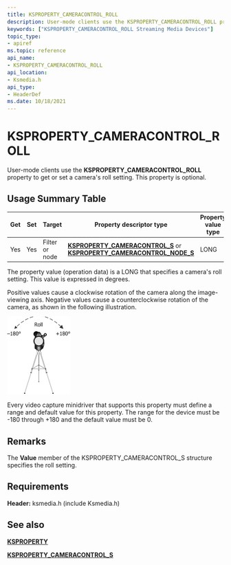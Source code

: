```yaml
---
title: KSPROPERTY_CAMERACONTROL_ROLL
description: User-mode clients use the KSPROPERTY_CAMERACONTROL_ROLL property to get or set a camera's roll setting. This property is optional.
keywords: ["KSPROPERTY_CAMERACONTROL_ROLL Streaming Media Devices"]
topic_type:
- apiref
ms.topic: reference
api_name:
- KSPROPERTY_CAMERACONTROL_ROLL
api_location:
- Ksmedia.h
api_type:
- HeaderDef
ms.date: 10/18/2021
---
```


# KSPROPERTY_CAMERACONTROL_ROLL

User-mode clients use the **KSPROPERTY_CAMERACONTROL_ROLL** property to get or set a camera's roll setting. This property is optional.

## Usage Summary Table

| Get | Set | Target | Property descriptor type | Property value type |
|--|--|--|--|--|
| Yes | Yes | Filter or node | [**KSPROPERTY_CAMERACONTROL_S**](/windows-hardware/drivers/ddi/ksmedia/ns-ksmedia-ksproperty_cameracontrol_s) or [**KSPROPERTY_CAMERACONTROL_NODE_S**](/windows-hardware/drivers/ddi/ksmedia/ns-ksmedia-ksproperty_cameracontrol_node_s) | LONG |

The property value (operation data) is a LONG that specifies a camera's roll setting. This value is expressed in degrees.

Positive values cause a clockwise rotation of the camera along the image-viewing axis. Negative values cause a counterclockwise rotation of the camera, as shown in the following illustration.

![illustration showing camera roll values.](images/cam-roll-1.png)

Every video capture minidriver that supports this property must define a range and default value for this property. The range for the device must be -180 through +180 and the default value must be 0.

## Remarks

The **Value** member of the KSPROPERTY_CAMERACONTROL_S structure specifies the roll setting.

## Requirements

**Header:** ksmedia.h (include Ksmedia.h)

## See also

[**KSPROPERTY**](ksproperty-structure.md)

[**KSPROPERTY_CAMERACONTROL_S**](/windows-hardware/drivers/ddi/ksmedia/ns-ksmedia-ksproperty_cameracontrol_s)
